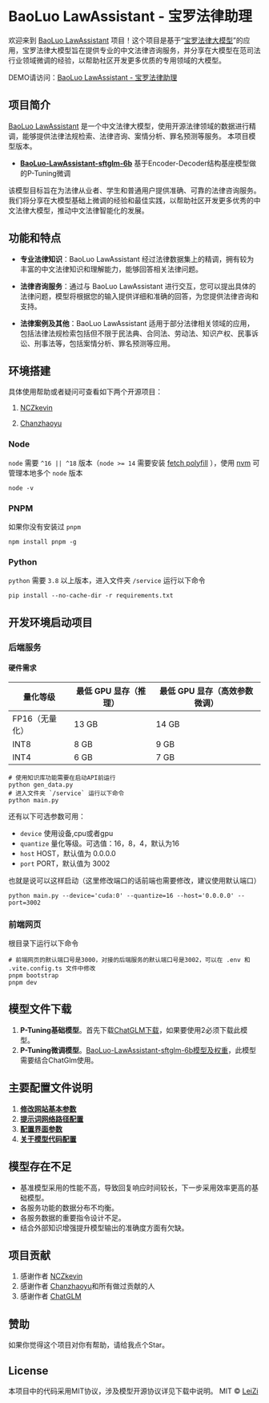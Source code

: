 # BaoLuo LawAssistant - 宝罗法律助理

欢迎来到 [BaoLuo LawAssistant](https://github.com/xuanxuanzl/BaoLuo-LawAssistant) 项目！这个项目是基于“[宝罗法律大模型](https://huggingface.co/xuanxuanzl/BaoLuo-LawAssistant-sftglm-6b)”的应用，宝罗法律大模型旨在提供专业的中文法律咨询服务，并分享在大模型在范司法行业领域微调的经验，以帮助社区开发更多优质的专用领域的大模型。

DEMO请访问：[BaoLuo LawAssistant - 宝罗法律助理](https://baoluo.dahole.com)

## 项目简介

 [BaoLuo LawAssistant](https://github.com/xuanxuanzl/BaoLuo-LawAssistant)  是一个中文法律大模型，使用开源法律领域的数据进行精调，能够提供法律法规检索、法律咨询、案情分析、罪名预测等服务。
本项目模型版本。
- **[BaoLuo-LawAssistant-sftglm-6b](https://huggingface.co/xuanxuanzl/BaoLuo-LawAssistant-sftglm-6b)** 基于Encoder-Decoder结构基座模型做的P-Tuning微调


该模型目标旨在为法律从业者、学生和普通用户提供准确、可靠的法律咨询服务。我们将分享在大模型基础上微调的经验和最佳实践，以帮助社区开发更多优秀的中文法律大模型，推动中文法律智能化的发展。

## 功能和特点

- **专业法律知识**：BaoLuo LawAssistant 经过法律数据集上的精调，拥有较为丰富的中文法律知识和理解能力，能够回答相关法律问题。

- **法律咨询服务**：通过与 BaoLuo LawAssistant 进行交互，您可以提出具体的法律问题，模型将根据您的输入提供详细和准确的回答，为您提供法律咨询和支持。

- **法律案例及其他**：BaoLuo LawAssistant 适用于部分法律相关领域的应用，包括法律法规检索包括但不限于民法典、合同法、劳动法、知识产权、民事诉讼、刑事法等，包括案情分析、罪名预测等应用。

## 环境搭建

具体使用帮助或者疑问可查看如下两个开源项目：
1. [NCZkevin](https://github.com/NCZkevin/chatglm-web)

2. [Chanzhaoyu](https://github.com/Chanzhaoyu/chatgpt-web)


### Node

`node` 需要 `^16 || ^18` 版本（`node >= 14`
需要安装 [fetch polyfill](https://github.com/developit/unfetch#usage-as-a-polyfill)
），使用 [nvm](https://github.com/nvm-sh/nvm) 可管理本地多个 `node` 版本

```shell
node -v
```

### PNPM

如果你没有安装过 `pnpm`

```shell
npm install pnpm -g
```

### Python

`python` 需要 `3.8` 以上版本，进入文件夹 `/service` 运行以下命令

```shell
pip install --no-cache-dir -r requirements.txt
```

## 开发环境启动项目

### 后端服务

#### 硬件需求

| **量化等级**   | **最低 GPU 显存**（推理） | **最低 GPU 显存**（高效参数微调） |
| -------------- | ------------------------- | --------------------------------- |
| FP16（无量化） | 13 GB                     | 14 GB                             |
| INT8           | 8 GB                     | 9 GB                             |
| INT4           | 6 GB                      | 7 GB                              |

```shell
# 使用知识库功能需要在启动API前运行
python gen_data.py
# 进入文件夹 `/service` 运行以下命令
python main.py
```
还有以下可选参数可用：

- `device` 使用设备,cpu或者gpu
- `quantize` 量化等级。可选值：16，8，4，默认为16
- `host` HOST，默认值为 0.0.0.0
- `port` PORT，默认值为 3002

也就是说可以这样启动（这里修改端口的话前端也需要修改，建议使用默认端口）
```shell
python main.py --device='cuda:0' --quantize=16 --host='0.0.0.0' --port=3002
```

### 前端网页

根目录下运行以下命令

```shell
# 前端网页的默认端口号是3000，对接的后端服务的默认端口号是3002，可以在 .env 和 .vite.config.ts 文件中修改
pnpm bootstrap
pnpm dev
```

## 模型文件下载
1. **P-Tuning基础模型**。首先下载[ChatGLM下载](https://github.com/THUDM/ChatGLM-6B)，如果要使用2必须下载此模型。
2. **P-Tuning微调模型**。[BaoLuo-LawAssistant-sftglm-6b模型及权重](https://huggingface.co/xuanxuanzl/BaoLuo-LawAssistant-sftglm-6b)，此模型需要结合ChatGlm使用。

## 主要配置文件说明
1. **[修改网站基本参数](prompts-zh.json)**
2. **[提示词网络路径配置](src/assets/recommend.json)**
3. **[配置界面参数](src/locales/zh-CN.ts)**
4. **[关于模型代码配置](service/main.py)**

## 模型存在不足
- 基准模型采用的性能不高，导致回复响应时间较长，下一步采用效率更高的基础模型。
- 各服务功能的数据分布不均衡。
- 各服务数据的重要指令设计不足。
- 结合外部知识增强提升模型输出的准确度方面有欠缺。

## 项目贡献
1. 感谢作者 [NCZkevin](https://github.com/NCZkevin/chatglm-web)
2. 感谢作者 [Chanzhaoyu](https://github.com/Chanzhaoyu/chatgpt-web)和所有做过贡献的人
3. 感谢作者 [ChatGLM](https://github.com/THUDM/ChatGLM-6B)

## 赞助
如果你觉得这个项目对你有帮助，请给我点个Star。

## License
本项目中的代码采用MIT协议，涉及模型开源协议详见下载中说明。
MIT © [LeiZi](./license)

